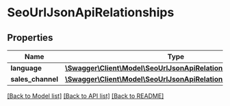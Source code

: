 # SeoUrlJsonApiRelationships

## Properties
Name | Type | Description | Notes
------------ | ------------- | ------------- | -------------
**language** | [**\Swagger\Client\Model\SeoUrlJsonApiRelationshipsLanguage**](SeoUrlJsonApiRelationshipsLanguage.md) |  | [optional] 
**sales_channel** | [**\Swagger\Client\Model\SeoUrlJsonApiRelationshipsSalesChannel**](SeoUrlJsonApiRelationshipsSalesChannel.md) |  | [optional] 

[[Back to Model list]](../../README.md#documentation-for-models) [[Back to API list]](../../README.md#documentation-for-api-endpoints) [[Back to README]](../../README.md)

